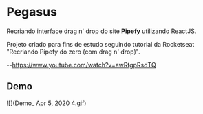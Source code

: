 # Pegasus
Recriando interface drag n' drop do site **Pipefy** utilizando ReactJS.

Projeto criado para fins de estudo seguindo tutorial da Rocketseat "Recriando Pipefy do zero (com drag n' drop)". 

--https://www.youtube.com/watch?v=awRtgpRsdTQ

## Demo

![](Demo_ Apr 5, 2020 4.gif)
